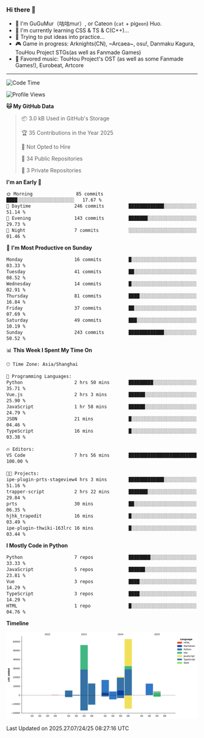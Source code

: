 ### Hi there 👋

- 🧐 I'm GuGuMur（咕咕mur）, or Cateon (`cat` + pig`eon`) Huo.
- 🌱 I'm currently learning CSS & TS & C(C++)...
- 🤔 Trying to put ideas into practice...
- 🎮 Game in progress: Arknights(CN), ~Arcaea~, osu!, Danmaku Kagura, TouHou Project STGs(as well as Fanmade Games)
- 🎵 Favored music: TouHou Project's OST (as well as some Fanmade Games!), Eurobeat, Artcore

----
<!--START_SECTION:waka-->
![Code Time](http://img.shields.io/badge/Code%20Time-24%20hrs%2027%20mins-blue)

![Profile Views](http://img.shields.io/badge/Profile%20Views-3-blue)

**🐱 My GitHub Data** 

> 📦 3.0 kB Used in GitHub's Storage 
 > 
> 🏆 35 Contributions in the Year 2025
 > 
> 🚫 Not Opted to Hire
 > 
> 📜 34 Public Repositories 
 > 
> 🔑 3 Private Repositories 
 > 
**I'm an Early 🐤** 

```text
🌞 Morning                85 commits          ████░░░░░░░░░░░░░░░░░░░░░   17.67 % 
🌆 Daytime                246 commits         █████████████░░░░░░░░░░░░   51.14 % 
🌃 Evening                143 commits         ███████░░░░░░░░░░░░░░░░░░   29.73 % 
🌙 Night                  7 commits           ░░░░░░░░░░░░░░░░░░░░░░░░░   01.46 % 
```
📅 **I'm Most Productive on Sunday** 

```text
Monday                   16 commits          █░░░░░░░░░░░░░░░░░░░░░░░░   03.33 % 
Tuesday                  41 commits          ██░░░░░░░░░░░░░░░░░░░░░░░   08.52 % 
Wednesday                14 commits          █░░░░░░░░░░░░░░░░░░░░░░░░   02.91 % 
Thursday                 81 commits          ████░░░░░░░░░░░░░░░░░░░░░   16.84 % 
Friday                   37 commits          ██░░░░░░░░░░░░░░░░░░░░░░░   07.69 % 
Saturday                 49 commits          ███░░░░░░░░░░░░░░░░░░░░░░   10.19 % 
Sunday                   243 commits         █████████████░░░░░░░░░░░░   50.52 % 
```


📊 **This Week I Spent My Time On** 

```text
🕑︎ Time Zone: Asia/Shanghai

💬 Programming Languages: 
Python                   2 hrs 50 mins       █████████░░░░░░░░░░░░░░░░   35.71 % 
Vue.js                   2 hrs 3 mins        ██████░░░░░░░░░░░░░░░░░░░   25.90 % 
JavaScript               1 hr 58 mins        ██████░░░░░░░░░░░░░░░░░░░   24.79 % 
JSON                     21 mins             █░░░░░░░░░░░░░░░░░░░░░░░░   04.46 % 
TypeScript               16 mins             █░░░░░░░░░░░░░░░░░░░░░░░░   03.38 % 

🔥 Editors: 
VS Code                  7 hrs 56 mins       █████████████████████████   100.00 % 

🐱‍💻 Projects: 
ipe-plugin-prts-stageview4 hrs 3 mins        █████████████░░░░░░░░░░░░   51.16 % 
trapper-script           2 hrs 22 mins       ███████░░░░░░░░░░░░░░░░░░   29.84 % 
prts                     30 mins             ██░░░░░░░░░░░░░░░░░░░░░░░   06.35 % 
hjhk_trapedit            16 mins             █░░░░░░░░░░░░░░░░░░░░░░░░   03.49 % 
ipe-plugin-thwiki-163lrc 16 mins             █░░░░░░░░░░░░░░░░░░░░░░░░   03.44 % 
```

**I Mostly Code in Python** 

```text
Python                   7 repos             ████████░░░░░░░░░░░░░░░░░   33.33 % 
JavaScript               5 repos             ██████░░░░░░░░░░░░░░░░░░░   23.81 % 
Vue                      3 repos             ████░░░░░░░░░░░░░░░░░░░░░   14.29 % 
TypeScript               3 repos             ████░░░░░░░░░░░░░░░░░░░░░   14.29 % 
HTML                     1 repo              █░░░░░░░░░░░░░░░░░░░░░░░░   04.76 % 
```



**Timeline**

![Lines of Code chart](https://raw.githubusercontent.com/GuGuMur/GuGuMur/main/assets/bar_graph.png)


 Last Updated on 2025.27.07/24/25 08:27:16 UTC
<!--END_SECTION:waka-->

<!-- ![Metrics](https://metrics.lecoq.io/GuGuMur?template=classic&config.timezone=Asia%2FShanghai) -->
